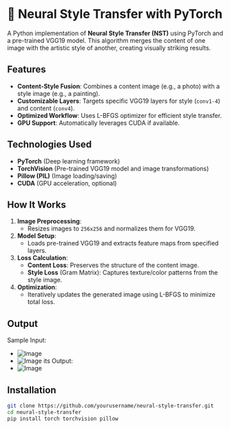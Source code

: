 # 🎨 Neural Style Transfer with PyTorch

A Python implementation of **Neural Style Transfer (NST)** using PyTorch and a pre-trained VGG19 model. This algorithm merges the content of one image with the artistic style of another, creating visually striking results.

## Features
- **Content-Style Fusion**: Combines a content image (e.g., a photo) with a style image (e.g., a painting).
- **Customizable Layers**: Targets specific VGG19 layers for style (`conv1-4`) and content (`conv4`).
- **Optimized Workflow**: Uses L-BFGS optimizer for efficient style transfer.
- **GPU Support**: Automatically leverages CUDA if available.

## Technologies Used
- **PyTorch** (Deep learning framework)
- **TorchVision** (Pre-trained VGG19 model and image transformations)
- **Pillow (PIL)** (Image loading/saving)
- **CUDA** (GPU acceleration, optional)

## How It Works
1. **Image Preprocessing**:  
   - Resizes images to `256x256` and normalizes them for VGG19.
2. **Model Setup**:  
   - Loads pre-trained VGG19 and extracts feature maps from specified layers.
3. **Loss Calculation**:  
   - **Content Loss**: Preserves the structure of the content image.  
   - **Style Loss** (Gram Matrix): Captures texture/color patterns from the style image.  
4. **Optimization**:  
   - Iteratively updates the generated image using L-BFGS to minimize total loss.
  
## Output
Sample Input:
- ![Image](https://github.com/user-attachments/assets/51c7003d-d329-4724-b754-68b640fdc507)
- ![Image](https://github.com/user-attachments/assets/2fc37569-762b-4dcc-84c7-903e8116035f)
its Output:
- ![Image](https://github.com/user-attachments/assets/e01660ab-d4b9-4e62-a8f1-19ff2df1f423)

## Installation
```bash
git clone https://github.com/yourusername/neural-style-transfer.git
cd neural-style-transfer
pip install torch torchvision pillow
